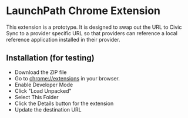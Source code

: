 # LaunchPath Chrome Extension

This extension is a prototype.  It is designed to swap out the URL to Civic Sync to a provider specific URL so that providers can reference a local reference application installed in their provider.

## Installation (for testing)

* Download the ZIP file
* Go to [chrome://extensions](chrome://extensions) in your browser.
* Enable Developer Mode
* Click "Load Unpacked"
* Select This Folder
* Click the Details button for the extension
* Update the destination URL
